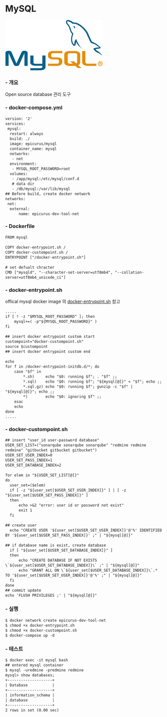 MySQL
======
![MySQL Logo](images/logo.png)
### - 개요
Open source database 관리 도구

### - docker-compose.yml
```
version: '2'
services:
 mysql:
  restart: always
  build: ./
  image: epicurus/mysql
  container_name: mysql
  networks:
   - net
  environment:
   - MYSQL_ROOT_PASSWORD=root
  volumes:
   - /app/mysql:/etc/mysql/conf.d
   # data dir
   - /db/mysql:/var/lib/mysql
## Before build, create docker network
networks:
 net:
  external:
      name: epicurus-dev-tool-net
```

### - Dockerfile
```
FROM mysql

COPY docker-entrypoint.sh /
COPY docker-custompoint.sh /
ENTRYPOINT ["/docker-entrypoint.sh"]

# set defualt chracter
CMD ["mysqld", "--character-set-server=utf8mb4", "--collation-server=utf8mb4_unicode_ci"]
```

### - docker-entrypoint.sh
offical mysql docker image 의 [docker-entrypoint.sh][9b30f795] 참고

[9b30f795]: https://github.com/docker-library/mysql/blob/eeb0c33dfcad3db46a0dfb24c352d2a1601c7667/8.0/docker-entrypoint.sh "mysql official docker-entrypoint.sh"

```
.....
if [ ! -z "$MYSQL_ROOT_PASSWORD" ]; then
    mysql+=( -p"${MYSQL_ROOT_PASSWORD}" )
fi

## insert docker entrypoint custom start
custompoint="docker-custompoint.sh"
source $custompoint
## insert docker entrypoint custom end

echo
for f in /docker-entrypoint-initdb.d/*; do
    case "$f" in
        *.sh)     echo "$0: running $f"; . "$f" ;;
        *.sql)    echo "$0: running $f"; "${mysql[@]}" < "$f"; echo ;;
        *.sql.gz) echo "$0: running $f"; gunzip -c "$f" | "${mysql[@]}"; echo ;;
        *)        echo "$0: ignoring $f" ;;
    esac
    echo
done
.....
```

### - docker-custompoint.sh
```
## insert "user_id user-password database"
USER_SET_LIST=("sonarqube sonarqube sonarqube" "redmine redmine redmine" "gitbucket gitbucket gitbucket")
USER_SET_USER_INDEX=0
USER_SET_PASS_INDEX=1
USER_SET_DATABASE_INDEX=2

for elem in "${USER_SET_LIST[@]}"
do
  user_set=($elem)
  if [ -z "${user_set[$USER_SET_USER_INDEX]}" ] | [ -z "${user_set[$USER_SET_PASS_INDEX]}" ]
  then
      echo >&2 "error: user id or password not exist"
      exit 1
  fi

## create user
  echo "CREATE USER '${user_set[$USER_SET_USER_INDEX]}'@'%' IDENTIFIED BY '${user_set[$USER_SET_PASS_INDEX]}' ;" | "${mysql[@]}"

## if database name is exist, create database
  if [ "${user_set[$USER_SET_DATABASE_INDEX]}" ]
  then
      echo "CREATE DATABASE IF NOT EXISTS \`${user_set[$USER_SET_DATABASE_INDEX]}\` ;" | "${mysql[@]}"
      echo "GRANT ALL ON \`${user_set[$USER_SET_DATABASE_INDEX]}\`.* TO '${user_set[$USER_SET_USER_INDEX]}'@'%' ;" | "${mysql[@]}"
  fi
done
## commit update
echo 'FLUSH PRIVILEGES ;' | "${mysql[@]}"
```

### - 실행
```
$ docker network create epicurus-dev-tool-net
$ chmod +x docker-entrypoint.sh
$ chmod +x docker-custompoint.sh
$ docker-compose up -d
```

### - 테스트
```
$ docker exec -it mysql bash
## entered mysql container
$ mysql -uredmine -predmine redmine
mysql> show databases;
+--------------------+
| Database           |
+--------------------+
| information_schema |
| database           |
+--------------------+
2 rows in set (0.00 sec)
```
